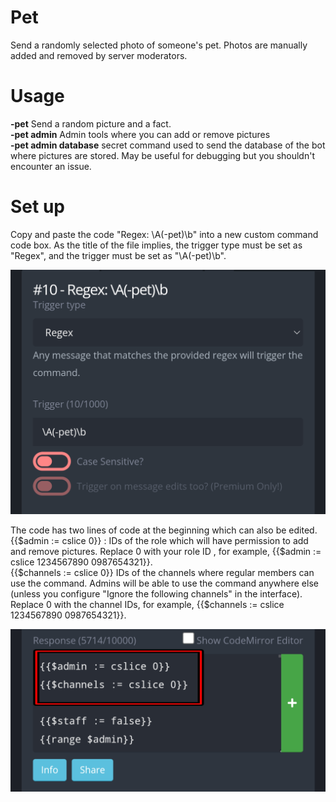# Pet
Send a randomly selected photo of someone's pet. Photos are manually added and removed by server moderators.

# Usage
**-pet** Send a random picture and a fact.  
**-pet admin** Admin tools where you can add or remove pictures  
**-pet admin database** secret command used to send the database of the bot where pictures are stored. May be useful for debugging but you shouldn't encounter an issue.

# Set up
Copy and paste the code "Regex: \A(-pet)\b" into a new custom command code box. As the title of the file implies, the trigger type must be set as "Regex", and the trigger must be set as "\A(-pet)\b". 

![pic](../ignore/pet1.png)

The code has two lines of code at the beginning which can also be edited.  
{{$admin := cslice 0}} : IDs of the role which will have permission to add and remove pictures. Replace 0 with your role ID , for example, {{$admin := cslice 1234567890 0987654321}}.  
{{$channels := cslice 0}} IDs of the channels where regular members can use the command. Admins will be able to use the command anywhere else (unless you configure "Ignore the following channels" in the interface). Replace 0 with the channel IDs, for example, {{$channels := cslice 1234567890 0987654321}}.  

![pic](ignore/pet2.jpg)
